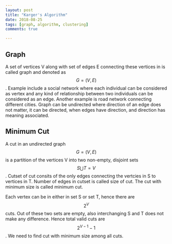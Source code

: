 ```yaml
---
layout: post
title: "Karger's Algorithm"
date: 2018-08-25
tags: [graph, algorithm, clustering]
comments: true

---
```


## Graph
A set of vertices V along with set of edges E connecting these vertices in is called graph and denoted as $$ G=(V,E) $$. Example include a social network where each individual can be considered as vertex and any kind of relationship between two individuals can be considered as an edge. Another example is road network connecting different cities. Graph can be undirected where direction of an edge does not matter, it can be directed, when edges have direction, and direction has meaning associated.

## Minimum Cut 
A cut in an undirected graph $$ G=(V,E) $$ is a partition of the vertices V into two non-empty, disjoint sets $$ S \bigcup T = V $$. Cutset of cut consits of the only edges connecting the vertcies in S to vertices in T. Number of edges in cutset is called size of cut. The cut with minimum size is called minimum cut.

Each vertex can be in either in set S or set T, hence there are $$ 2^V $$ cuts. Out of these two sets are empty, also interchanging S and T does not make any difference. Hence total valid cuts are $$ 2^{V-1} -1 $$. We need to find cut with minimum size among all cuts.


